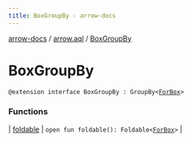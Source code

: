 ```yaml
---
title: BoxGroupBy - arrow-docs
---
```


[arrow-docs](../../index.html) / [arrow.aql](../index.html) / [BoxGroupBy](./index.html)

# BoxGroupBy

`@extension interface BoxGroupBy : GroupBy<`[`ForBox`](../-for-box.html)`>`

### Functions

| [foldable](foldable.html) | `open fun foldable(): Foldable<`[`ForBox`](../-for-box.html)`>` |

